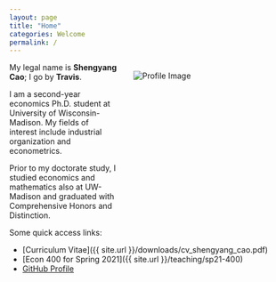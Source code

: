 ```yaml
---
layout: page
title: "Home"
categories: Welcome
permalink: /
---
```


<html>
  <body>
    <style>
      @media only screen and (max-width: 767px) {
        .attributes {
          margin: 35px 35px 35px 35px;
          float: center;
          height: auto;
          width: auto;
        }
      }
      @media only screen and (min-width: 768px) {
        .attributes {
          margin: 15px 1px 1px 30px;
          float: right;
          height: 280px;
          width: 280px;
        }
      }
    </style>
    <div class="attributes">
      <img alt="Profile Image"
        src="{{ site.baseurl }}/assets/images/avatar.jpg">
    </div>
  </body>
</html>

My legal name is **Shengyang Cao**; I go by **Travis**.

I am a second-year economics Ph.D. student at University of Wisconsin-Madison. My fields of interest include industrial organization and econometrics.  

Prior to my doctorate study, I studied economics and mathematics also at UW-Madison and graduated with Comprehensive Honors and Distinction.

Some quick access links:

* [Curriculum Vitae]({{ site.url }}/downloads/cv_shengyang_cao.pdf)
* [Econ 400 for Spring 2021]({{ site.url }}/teaching/sp21-400)
* [GitHub Profile](https://github.com/scaotravis/)
